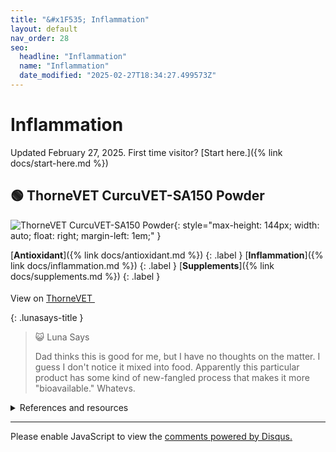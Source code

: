 ```yaml
---
title: "&#x1F535; Inflammation"
layout: default
nav_order: 28
seo:
  headline: "Inflammation"
  name: "Inflammation"
  date_modified: "2025-02-27T18:34:27.499573Z"
---
```


# Inflammation

Updated February 27, 2025.
First time visitor? [Start here.]({% link docs/start-here.md %})



## &#x1F7E2; ThorneVET CurcuVET-SA150 Powder

![ThorneVET CurcuVET-SA150 Powder](https://thornevet.com/wp-content/uploads/2021/04/V939Pfront.png){: style="max-height: 144px; width: auto; float: right; margin-left: 1em;" }

[**Antioxidant**]({% link docs/antioxidant.md %})
{: .label }
[**Inflammation**]({% link docs/inflammation.md %})
{: .label }
[**Supplements**]({% link docs/supplements.md %})
{: .label }

View on <a href="https://thornevet.com/product/curcuvet-sa150-powder/" class="external" target="_blank">ThorneVET&nbsp;<svg width="18" height="18" viewBox="0 0 24 24"><use xlink:href="#svg-external-link"></use></svg></a>

{: .lunasays-title }
> &#x1F63A; Luna Says
>
> Dad thinks this is good for me, but I have no thoughts on the matter. I guess I don't notice it mixed into food. Apparently this particular product has some kind of new-fangled process that makes it more "bioavailable." Whatevs.

<details markdown="block">
<summary>References and resources</summary>

1.  Richter. Herbal Therapies for Osteoarthritis. Today's Veterinary Practice. 2020. <a href="https://todaysveterinarypractice.com/integrative-alternative-medicine/herbal-therapies-for-osteoarthritis/" class="external" target="_blank">https://todaysveterinarypractice.com/integrative-alternative-medicine/herbal-therapies-for-osteoarthritis/&nbsp;<svg width="18" height="18" viewBox="0 0 24 24"><use xlink:href="#svg-external-link"></use></svg></a>

</details>

* * *

<div id="disqus_thread"></div>
<script>
    var disqus_config = function () {
      this.page.url = '{{ page.url | absolute_url }}';
      this.page.identifier = '{{ page.url | absolute_url }}';
    };
    (function() {
    var d = document, s = d.createElement('script');
    s.src = 'https://ckdcatsupplies.disqus.com/embed.js';
    s.setAttribute('data-timestamp', +new Date());
    (d.head || d.body).appendChild(s);
    })();
</script>
<noscript>Please enable JavaScript to view the <a href="https://disqus.com/?ref_noscript">comments powered by Disqus.</a></noscript>

<!-- Updated 2025-02-27 18:34:27.499573Z -->

